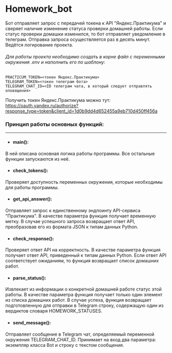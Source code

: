 # Homework_bot
Бот отправляет запрос с передачей токена к API "Яндекс.Практикума" и сверяет наличие изменение статуса проверки домашней работы. Если статус проверки домашки изменился, то бот отправляет уведомление в телеграм. Отправка запроса осуществляется раз в десять минут. Ведётся логирование проекта.

###### Для работы проекта необходимо создать в корне файл с переменными окружения .env и наполнить его по шаблону:

```
PRACTICUM_TOKEN=<токен Яндекс.Практикума>
TELEGRAM_TOKEN=<токен телеграм бота>
TELEGRAM_CHAT_ID=<ID телеграм чата, в который следует отправлять оповещения>
```

Получить токен Яндекс.Практикума можно тут: https://oauth.yandex.ru/authorize?response_type=token&client_id=1d0b9dd4d652455a9eb710d450ff456a


### Принцип работы основных функций:

---

- #### main(): 

В ней описана основная логика работы программы. Все остальные функции запускаются из неё.

- #### check_tokens():

Проверяет доступность переменных окружения, которые необходимы для работы программы.

- #### get_api_answer():

Отправляет запрос к единственному эндпоинту API-сервиса "Практикума". В качестве параметра функция получает временную метку. В случае успешного запроса возвращает ответ API, преобразовав его из формата JSON к типам данных Python.

- #### check_response():

Проверяет ответ API на корректность. В качестве параметра функция получает ответ API, приведенный к типам данных Python. Если ответ API соответствует ожиданиям, то функция возвращает список домашних работ.

- #### parse_status():

Извлекает из информации о конкретной домашней работе статус этой работы. В качестве параметра функция получает только один элемент из списка домашних работ. В случае успеха, функция возвращает подготовленную для отправки в Telegram строку, содержащую один из вердиктов словаря HOMEWORK_STATUSES.

- #### send_message():

Отправляет сообщение в Telegram чат, определяемый переменной окружения TELEGRAM_CHAT_ID. Принимает на вход два параметра: экземпляр класса Bot и строку с текстом сообщения.
